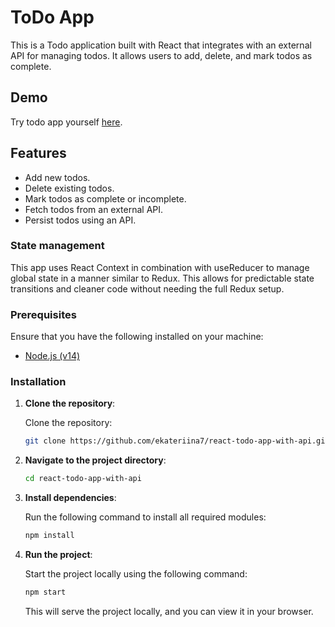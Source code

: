 # ToDo App

This is a Todo application built with React that integrates with an external API for managing todos. It allows users to add, delete, and mark todos as complete.

## Demo

Try todo app yourself [here](https://ekateriina7.github.io/react-todo-app-with-api/).

## Features

- Add new todos.
- Delete existing todos.
- Mark todos as complete or incomplete.
- Fetch todos from an external API.
- Persist todos using an API.

### State management
This app uses React Context in combination with useReducer to manage global state in a manner similar to Redux. This allows for predictable state transitions and cleaner code without needing the full Redux setup.


### Prerequisites

Ensure that you have the following installed on your machine:

- [Node.js (v14)](https://nodejs.org/en/)

### Installation

1. **Clone the repository**:

   Clone the repository:
   ```bash
   git clone https://github.com/ekateriina7/react-todo-app-with-api.git
   ```

2. **Navigate to the project directory**:

   ```bash
   cd react-todo-app-with-api
   ```

3. **Install dependencies**:

   Run the following command to install all required modules:

   ```bash
   npm install
   ```

4. **Run the project**:

   Start the project locally using the following command:

   ```bash
   npm start
   ```

   This will serve the project locally, and you can view it in your browser.

